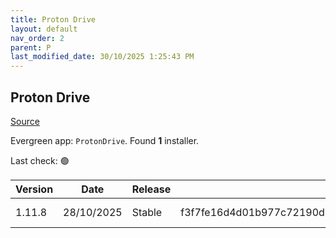 ```yaml
---
title: Proton Drive
layout: default
nav_order: 2
parent: P
last_modified_date: 30/10/2025 1:25:43 PM
---
```


## Proton Drive

[Source](https://proton.me/drive/)

Evergreen app: `ProtonDrive`. Found **1** installer.

Last check: 🟢

| Version | Date       | Release | Sha512                                                                                                                           | Type | URI                                                                                                                                                                                |
| ------- | ---------- | ------- | -------------------------------------------------------------------------------------------------------------------------------- | ---- | ---------------------------------------------------------------------------------------------------------------------------------------------------------------------------------- |
| 1.11.8  | 28/10/2025 | Stable  | f3f7fe16d4d01b977c72190d87cdaca3bbefb2778108a7b645599474fff2a8afcd747b96ef0790c14494ba7f824492260e5b764b2f766b3d89c354d2b5e8e893 | exe  | [https://proton.me/download/drive/windows/1.11.8/x64/Proton%20Drive%20Setup%201.11.8.exe](https://proton.me/download/drive/windows/1.11.8/x64/Proton%20Drive%20Setup%201.11.8.exe) |
